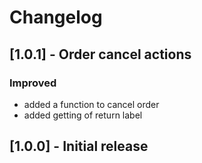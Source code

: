 # Changelog

## [1.0.1] - Order cancel actions

### Improved
- added a function to cancel order
- added getting of return label

## [1.0.0] - Initial release
